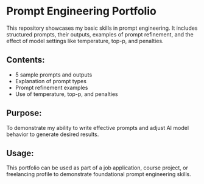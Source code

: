 # Prompt Engineering Portfolio

This repository showcases my basic skills in prompt engineering. It includes structured prompts, their outputs, examples of prompt refinement, and the effect of model settings like temperature, top-p, and penalties.

## Contents:
- 5 sample prompts and outputs
- Explanation of prompt types
- Prompt refinement examples
- Use of temperature, top-p, and penalties

## Purpose:
To demonstrate my ability to write effective prompts and adjust AI model behavior to generate desired results.

## Usage:
This portfolio can be used as part of a job application, course project, or freelancing profile to demonstrate foundational prompt engineering skills.
